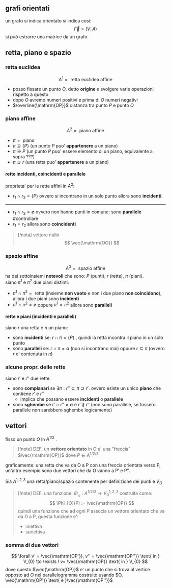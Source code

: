 ## grafi orientati
un grafo si indica orientato si indica cosi:
$$
\vec{ \Gamma } = (V,A)
$$
si può estrarre una matrice da un grafo.

## retta, piano e spazio
### retta euclidea
$$
A^1 = \text{ retta euclidea affine}
$$
* posso fissare un punto $O$, detto **origine** e svolgere varie operazioni rispetto a questo
* dopo $O$ avremo numeri positivi e prima di $O$ numeri negativi
* $\overline{\mathrm{OP}}$ distanza tra punto $P$ e punto $O$

### piano affine
$$
A^2 = \text{ piano affine}
$$
* $\pi = \text{ piano }$
* $\pi \supseteq \{ P \}$ (un punto $P$ puo' **appartenere** a un piano)
* $\pi \ni P$ (un punto $P$ puo' essere elemento di un piano, equivalente a sopra ???)
* $\pi \supseteq r$ (una retta puo' **appartenere** a un piano)

#### rette incidenti, coincidenti e parallele
proprieta' per le rette affini in $A^2$:
* $r_{1} \cap r_{2} = \{ P \}$ ovvero si incontrano in un solo punto allora sono **incidenti**.
---
* $r_{1} \cap r_{2} = \emptyset$ ovvero non hanno punti in comune: sono **parallele** #controllare 
* $r_{1} = r_{2}$ allora sono **coincidenti**

>[!nota] vettore nullo
>$$
>\vec{\mathrm{OO}}
>$$

### spazio affine
$$
A^3 = \text{ spazio affine}
$$
ha dei sottoinsiemi **notevoli** che sono: $P$ (punti), $r$ (rette), $\pi$ (piani).  
siano $\pi^1$ e $\pi^2$ due piani distinti: 
* $\pi^1 \cap \pi^2 = \text{ retta }$ (insieme **non vuoto** e non i due piano **non coincidono**), allora i due piani sono **incidenti** 
* $\pi^1 \cap \pi^2 = \emptyset$ oppure $\pi^1 = \pi^2$ allora sono **paralleli**

#### rette e piani (incidenti e paralleli)
siano $r$ una retta e $\pi$ un piano:
* sono **incidenti** se: $r \cap \pi = \{ P \}$ , quindi la retta incontra il piano in un solo punto
* sono **paralleli** se: $r \cap \pi = \emptyset$ (non si incontrano mai) oppure $r \subseteq \pi$ (ovvero $r$ e' contenuta in $\pi$)

### alcune propr. delle rette
siano $r' \text{ e } r''$ due rette:
* sono **complanari** se $\exists \pi: r'' \subseteq \pi \supseteq r'$. ovvero esiste un unico **piano** che contiene $r' \text{ e } r''$
	* implica che possano essere **incidenti** o **parallele**
* sono **sghembe** se $r' \cap r'' = \emptyset$ e $r' \nparallel r''$ (non sono parallele, se fossero parallele non sarebbero sghembe logicamente)

## vettori
fisso un punto $O$ in $A^{1/2}$ .  
>[!note] DEF.
>un **vettore orientato** in $O$ e' una "freccia" $\vec{\mathrm{OP}}$ dove $P \in A^{1/2/3}$

graficamente: una retta che va da $\mathrm{ O }  \text{ a } \mathrm{ P}$ con una freccia orientata verso $\mathrm{ P }$, un'altro esempio sono due vettori che da $\mathrm{O}$ vanno a $\mathrm{P'} \text{ e } \mathrm{P''}$. 

Sia $A^{1,2,3}$ una retta/piano/spazio contenente per definizione dei punti e $V_{O}$

> [!note] DEF.
> una funzione: $\Phi_{_{O}}: A^{1/2/3} \to V_{0}^{1,2,3}$ costruita come:
> $$
> \Phi_{O}(P) := \vec{\mathrm{OP}}
> $$
> quindi una funzione che ad ogni $P$ associa un vettore orientato che va da $\mathrm{O} \text{ a } \mathrm{ P}$, questa funzione e':
> - iniettiva
> - suriettiva

### somma di due vettori
$$
\forall v' = \vec{\mathrm{OP'}}, v'' = \vec{\mathrm{OP''}} \text{ in } V_{0} \to \exists ! v= \vec{\mathrm{OP}} \text{ in } V_{0}
$$
dove questo $\vec{\mathrm{OP}}$ e' un punto che si trova al vertice opposto ad $O$ nel parallelogramma costruito usando $O, \vec{\mathrm{OP'}} \text{ e }\vec{\mathrm{OP''}}$







